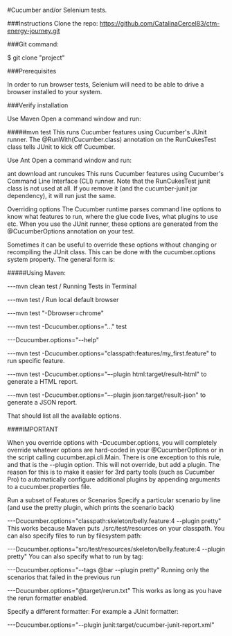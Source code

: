 #Cucumber and/or Selenium tests.

###Instructions
Clone the repo: https://github.com/CatalinaCercel83/ctm-energy-journey.git

###Git command:

$ git clone "project"

###Prerequisites

In order to run browser tests, Selenium will need to be able to drive a browser installed to your system.

###Verify installation

Use Maven
Open a command window and run:

#####mvn test
This runs Cucumber features using Cucumber's JUnit runner. The @RunWith(Cucumber.class) annotation on the RunCukesTest class tells JUnit to kick off Cucumber.

Use Ant
Open a command window and run:

ant download
ant runcukes
This runs Cucumber features using Cucumber's Command Line Interface (CLI) runner. Note that the RunCukesTest junit class is not used at all. If you remove it (and the cucumber-junit jar dependency), it will run just the same.

Overriding options
The Cucumber runtime parses command line options to know what features to run, where the glue code lives, what plugins to use etc. When you use the JUnit runner, these options are generated from the @CucumberOptions annotation on your test.

Sometimes it can be useful to override these options without changing or recompiling the JUnit class. This can be done with the cucumber.options system property. The general form is:

#####Using Maven:

---mvn clean test / Running Tests in Terminal

---mvn test / Run local default browser

---mvn test "-Dbrowser=chrome"

---mvn test -Dcucumber.options="..." test

---Dcucumber.options="--help"

---mvn test -Dcucumber.options="classpath:features/my_first.feature" to run specific feature.

---mvn test -Dcucumber.options="–-plugin html:target/result-html" to generate a HTML report.

---mvn test -Dcucumber.options="–-plugin json:target/result-json" to generate a JSON report.


That should list all the available options.

####IMPORTANT

When you override options with -Dcucumber.options, you will completely override whatever options are hard-coded in your @CucumberOptions or in the script calling cucumber.api.cli.Main. There is one exception to this rule, and that is the --plugin option. This will not override, but add a plugin. The reason for this is to make it easier for 3rd party tools (such as Cucumber Pro) to automatically configure additional plugins by appending arguments to a cucumber.properties file.

Run a subset of Features or Scenarios
Specify a particular scenario by line (and use the pretty plugin, which prints the scenario back)

---Dcucumber.options="classpath:skeleton/belly.feature:4 --plugin pretty"
This works because Maven puts ./src/test/resources on your classpath. You can also specify files to run by filesystem path:

---Dcucumber.options="src/test/resources/skeleton/belly.feature:4 --plugin pretty"
You can also specify what to run by tag:

---Dcucumber.options="--tags @bar --plugin pretty"
Running only the scenarios that failed in the previous run

---Dcucumber.options="@target/rerun.txt"
This works as long as you have the rerun formatter enabled.

Specify a different formatter:
For example a JUnit formatter:

---Dcucumber.options="--plugin junit:target/cucumber-junit-report.xml"